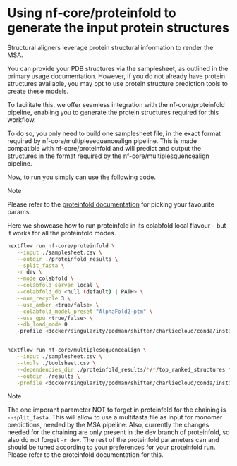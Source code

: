 # Using nf-core/proteinfold to generate the input protein structures

Structural aligners leverage protein structural information to render the MSA.

You can provide your PDB structures via the samplesheet, as outlined in the primary usage documentation. However, if you do not already have protein structures available, you may opt to use protein structure prediction tools to create these models.

To facilitate this, we offer seamless integration with the nf-core/proteinfold pipeline, enabling you to generate the protein structures required for this workflow.

To do so, you only need to build one samplesheet file, in the exact format required by nf-core/multiplesequencealign pipeline.
This is made compatible with nf-core/proteinfold and will predict and output the structures in the format required by the nf-core/multiplesquencealign pipeline.

Now, to run you simply can use the following code.

> [!NOTE]
> Please refer to the [proteinfold documentation](https://nf-co.re/proteinfold/1.0.0/) for picking your favourite params.

Here we showcase how to run proteinfold in its colabfold local flavour - but it works for all the proteinfold modes.

```bash
nextflow run nf-core/proteinfold \
   --input ./samplesheet.csv \
   --outdir ./proteinfold_results \
   --split_fasta \
   -r dev \
   --mode colabfold \
   --colabfold_server local \
   --colabfold_db <null (default) | PATH> \
   --num_recycle 3 \
   --use_amber <true/false> \
   --colabfold_model_preset "AlphaFold2-ptm" \
   --use_gpu <true/false> \
   --db_load_mode 0
   -profile <docker/singularity/podman/shifter/charliecloud/conda/institute>


nextflow run nf-core/multiplesequencealign \
   --input ./samplesheet.csv \
   --tools ./toolsheet.csv \
   --dependencies_dir ./proteinfold_results/*/*/top_ranked_structures \
   --outdir ./results \
   -profile <docker/singularity/podman/shifter/charliecloud/conda/institute>

```

> [!NOTE]
> The one imporant parameter NOT to forget in proteinfold for the chaining is `--split_fasta`. This will allow to use a multifasta file as input for monomer predictions, needed by the MSA pipeline. Also, currently the changes needed for the chaining are only present in the dev branch of proteinfold, so also do not forget `-r dev`. The rest of the proteinfold parameters can and should be tuned according to your preferences for your proteinfold run. Please refer to the proteinfold documentation for this.
